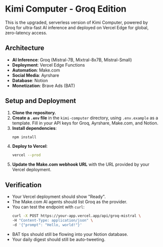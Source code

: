 # Kimi Computer - Groq Edition

This is the upgraded, serverless version of Kimi Computer, powered by Groq for ultra-fast AI inference and deployed on Vercel Edge for global, zero-latency access.

## Architecture

- **AI Inference**: Groq (Mistral-7B, Mixtral-8x7B, Mistral-Small)
- **Deployment**: Vercel Edge Functions
- **Automation**: Make.com
- **Social Media**: Ayrshare
- **Database**: Notion
- **Monetization**: Brave Ads (BAT)

## Setup and Deployment

1.  **Clone the repository.**
2.  **Create a `.env` file** in the `kimi-computer` directory, using `.env.example` as a template. Fill in your API keys for Groq, Ayrshare, Make.com, and Notion.
3.  **Install dependencies**:
    ```bash
    npm install
    ```
4.  **Deploy to Vercel**:
    ```bash
    vercel --prod
    ```
5.  **Update the Make.com webhook URL** with the URL provided by your Vercel deployment.

## Verification

- Your Vercel deployment should show "Ready".
- The Make.com AI agents should list Groq as the provider.
- You can test the endpoint with `curl`:
  ```bash
  curl -X POST https://your-app.vercel.app/api/groq-mistral \
  -H "Content-Type: application/json" \
  -d '{"prompt": "Hello, world!"}'
  ```
- BAT tips should still be flowing into your Notion database.
- Your daily digest should still be auto-tweeting.
